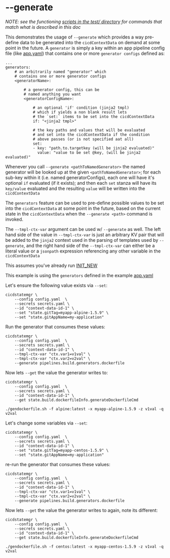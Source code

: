 # --generate 

*NOTE: see the functioning [scripts in the test/ directory](test/) for commands that match what is described in this doc*

This demonstrates the usage of `--generate` which provides a way pre-define data to be generated into the `cicdContextData` on demand at some point in the future. A `generator` is simply a key within an app pipeline config file (like [app.yaml](app.yaml)) that contains one or more `generator configs` defined as:

```
...
generators: 
    # an arbitrarily named "generator" which
    # contains one or more generator configs
    <generatorName>: 

        # a generator config, this can be
        # named anything you want
        <generatorConfigName>:  

            # an optional 'if' condition (jinja2 tmpl) 
            # which if yields a non blank result lets
            # the `set:` items to be set into the cicdContextData
            if: "<jinja2 tmpl>"

            # the key paths and values that will be evaluated
            # and set into the cicdContextData if the condition
            # above passes (or is not specified aat all)
            set:
            - key: "path.to.targetkey (will be jinja2 evaluated)"
              value: "value to be set @key, (will be jinja2 evaluated)"
```

Whenever you call `--generate <pathToNamedGenerator>` the named generator will be looked up at the given `<pathToNamedGenerator>`; for each sub-key within it (i.e. named generatorConfigs), each one will have it's optional `if` evaluated (if it exists); and then each `set` stanza will have its `key/value` evaluated and the resulting `value` will be written into the `cicdContextData`

The `generators` feature can be used to pre-define possible values to be set into the `cicdContextData` at some point in the future, based on the current state in the `cicdContextData` when the `--generate <path>` command is invoked.

The `--tmpl-ctx-var` argument can be used w/ `--generate` as well. The left hand side of the value in `--tmpl-ctx-var` is just an arbitrary KV pair that will be added to the `jinja2` context used in the parsing of templates used by `--generate`, and the right hand side of the `--tmpl-ctx-var` can either be a literal value or a `jsonpath` expression referencing any other variable in the `cicdContextData`

This assumes you've already run [INIT_NEW](INIT_NEW.md)

This example is using the `generators` defined in the example [app.yaml](app.yaml)

Let's ensure the following value exists via `--set`:
```
cicdstatemgr \
    --config config.yaml  \
    --secrets secrets.yaml \
    --id "context-data-id-1" \
    --set "state.gitTag=myapp-alpine-1.5.9" \
    --set "state.gitAppName=my-application"
```

Run the generator that consumes these values:
```
cicdstatemgr \
    --config config.yaml  \
    --secrets secrets.yaml \
    --id "context-data-id-1" \
    --tmpl-ctx-var "ctx.var1=v1val" \
    --tmpl-ctx-var "ctx.var2=v2val" \
    --generate pipelines.build.generators.dockerfile
```

Now lets `--get` the value the generator writes to:
```
cicdstatemgr \
    --config config.yaml  \
    --secrets secrets.yaml \
    --id "context-data-id-1" \
    --get state.build.dockerfileInfo.generateDockerfileCmd

./gendockerfile.sh -f alpine:latest -x myapp-alpine-1.5.9 -z v1val -q v2val
```

Let's change some variables via `--set`:
```
cicdstatemgr \
    --config config.yaml  \
    --secrets secrets.yaml \
    --id "context-data-id-1" \
    --set "state.gitTag=myapp-centos-1.5.9" \
    --set "state.gitAppName=my-application"
```

re-run the generator that consumes these values:
```
cicdstatemgr \
    --config config.yaml  \
    --secrets secrets.yaml \
    --id "context-data-id-1" \
    --tmpl-ctx-var "ctx.var1=v1val" \
    --tmpl-ctx-var "ctx.var2=v2val" \
    --generate pipelines.build.generators.dockerfile
```

Now lets `--get` the value the generator writes to again, note its different:
```
cicdstatemgr \
    --config config.yaml  \
    --secrets secrets.yaml \
    --id "context-data-id-1" \
    --get state.build.dockerfileInfo.generateDockerfileCmd

./gendockerfile.sh -f centos:latest -x myapp-centos-1.5.9 -z v1val -q v2val
```
